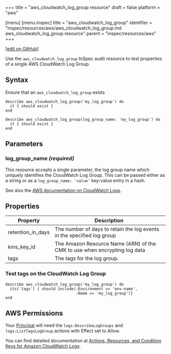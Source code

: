 +++
title = "aws_cloudwatch_log_group resource"
draft = false
platform = "aws"

[menu]
  [menu.inspec]
    title = "aws_cloudwatch_log_group"
    identifier = "inspec/resources/aws/aws_cloudwatch_log_group.md aws_cloudwatch_log_group resource"
    parent = "inspec/resources/aws"
+++

[\[edit on GitHub\]](https://github.com/inspec/inspec/blob/master/docs-chef-io/content/inspec/resources/aws_cloudwatch_log_group.md)

Use the `aws_cloudwatch_log_group` InSpec audit resource to test properties of a single AWS CloudWatch Log Group.

## Syntax

Ensure that an `aws_cloudwatch_log_group` exists

    describe aws_cloudwatch_log_group('my_log_group') do
      it { should exist }
    end

    describe aws_cloudwatch_log_group(log_group_name: 'my_log_group') do
      it { should exist }
    end

## Parameters

### log_group_name _(required)_

This resource accepts a single parameter, the log group name which uniquely identifies the CloudWatch Log Group.
This can be passed either as a string or as a `log_group_name: 'value'` key-value entry in a hash.

See also the [AWS documentation on CloudWatch Logs](https://docs.aws.amazon.com/AmazonCloudWatchLogs/latest/APIReference/API_DescribeLogGroups.html).

## Properties

| Property          | Description                                                               |
| ----------------- | ------------------------------------------------------------------------- |
| retention_in_days | The number of days to retain the log events in the specified log group    |
| kms_key_id        | The Amazon Resource Name (ARN) of the CMK to use when encrypting log data |
| tags              | The tags for the log group.                                               |

### Test tags on the CloudWatch Log Group

    describe aws_cloudwatch_log_group('my_log_group') do
      its('tags') { should include(:Environment => 'env-name',
                                   :Name => 'my_log_group')}
    end

## AWS Permissions

Your [Principal](https://docs.aws.amazon.com/IAM/latest/UserGuide/intro-structure.html#intro-structure-principal) will need the `logs:DescribeLogGroups` and `logs:ListTagsLogGroup` actions with Effect set to Allow.

You can find detailed documentation at [Actions, Resources, and Condition Keys for Amazon CloudWatch Logs](https://docs.aws.amazon.com/IAM/latest/UserGuide/list_amazoncloudwatchlogs.html).
